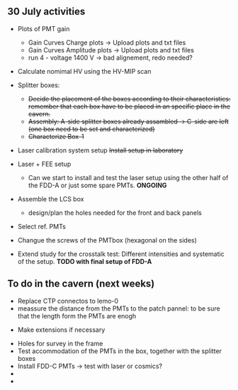## 30 July activities
- Plots of PMT gain
  *  Gain Curves Charge plots -> Upload plots and txt files
  *  Gain Curves Amplitude plots -> Upload plots and txt files
  * run 4 - voltage 1400 V -> bad alignement, redo needed?

- Calculate nomimal HV using the HV-MIP scan

- Splitter boxes:
  * ~~Decide the placement of the boxes according to their characteristics: remember that each box have to be placed in an specific place in the cavern.~~
  * ~~Assembly: A-side splitter boxes already assambled -> C-side are left (one box need to be set and characterized)~~
  * ~~Characterize Box-1~~
 
 - Laser calibration system setup
    ~~Install setup in laboratory~~
 
- Laser + FEE setup
  * Can we start to install and test the laser setup using the other half of the FDD-A or just some spare PMTs. **ONGOING**

- Assemble the LCS box
  * design/plan the holes needed for the front and back panels
 
- Select ref. PMTs
- Changue the screws of the PMTbox (hexagonal on the sides)
- Extend study for the crosstalk test: Different intensities and systematic of the setup. **TODO with final setup of FDD-A** 

## To do in the cavern (next weeks)
- Replace CTP connectos to lemo-0
- meassure the distance from the PMTs to the patch pannel: to be sure that the length form the PMTs are enogh 
 * Make extensions if necessary
- Holes for survey in the frame
- Test accommodation of the PMTs in the box, together with the splitter boxes
- Install FDD-C PMTs -> test with laser or cosmics?
- 
- 

